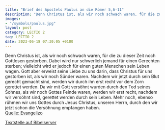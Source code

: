 ```yaml
---
title: "Brief des Apostels Paulus an die Römer 5,6-11"
description: "Denn Christus ist, als wir noch schwach waren, für die zu dieser Zeit noch Gottlosen gestorben. Dabei wird nur schwerlich jemand für einen Gerechten sterben; vielleicht wird er jedoch für einen guten Menschen sein Leben wagen. Gott aber erweist seine Liebe zu uns darin, dass Chri...."
images:
- "/symbols/paulus.jpg"
layout: post
category: LECTIO 2
tag: LECTIO 2
date: 2023-06-18 07:30:05 +0100
---
```

Denn Christus ist, als wir noch schwach waren, für die zu dieser Zeit noch Gottlosen gestorben.
Dabei wird nur schwerlich jemand für einen Gerechten sterben; vielleicht wird er jedoch für einen guten Menschen sein Leben wagen.
Gott aber erweist seine Liebe zu uns darin, dass Christus für uns gestorben ist, als wir noch Sünder waren.<!--more-->
Nachdem wir jetzt durch sein Blut gerecht gemacht sind, werden wir durch ihn erst recht vor dem Zorn gerettet werden.
Da wir mit Gott versöhnt wurden durch den Tod seines Sohnes, als wir noch Gottes Feinde waren, werden wir erst recht, nachdem wir versöhnt sind, gerettet werden durch sein Leben.
Mehr noch, ebenso rühmen wir uns Gottes durch Jesus Christus, unseren Herrn, durch den wir jetzt schon die Versöhnung empfangen haben.<br>
[Quelle: Evangelizo](https://evangeliumtagfuertag.org/DE/gospel)

[Textstelle auf Bibelserver](https://www.bibleserver.com/EU/Römer5,6-11)
